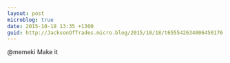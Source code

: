 ```yaml
---
layout: post
microblog: true
date: 2015-10-18 13:35 +1300
guid: http://JacksonOfTrades.micro.blog/2015/10/18/t655542634006450176.html
---
```

@memeki Make it
